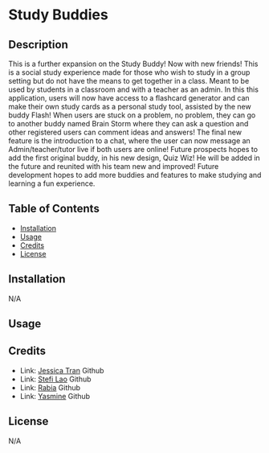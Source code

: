 # Study Buddies

## Description
This is a further expansion on the Study Buddy! Now with new friends! This is a social study experience made for those who wish to study in a group setting but do not have the means to get together in a class. Meant to be used by students in a classroom and with a teacher as an admin. In this this application, users will now have access to a flashcard generator and can make their own study cards as a personal study tool, assisted by the new buddy Flash! When users are stuck on a problem, no problem, they can go to another buddy named Brain Storm where they can ask a question and other registered users can comment ideas and answers! The final new feature is the introduction to a chat, where the user can now message an Admin/teacher/tutor live if both users are online! Future prospects hopes to add the first original buddy, in his new design, Quiz Wiz! He will be added in the future and reunited with his team new and improved! Future development hopes to add more buddies and features to make studying and learning a fun experience. 


## Table of Contents

- [Installation](#installation)
- [Usage](#usage)
- [Credits](#credits)
- [License](#license)

## Installation

N/A

## Usage



## Credits
- Link: [Jessica Tran](https://github.com/jessikea) Github 
- Link: [Stefi Lao](https://github.com/ssnakeoil) Github 
- Link: [Rabia](https://github.com/rabia-desing) Github 
- Link: [Yasmine](https://github.com/yasmineashoush5) Github 

## License

N/A
